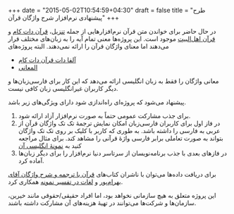 +++
date = "2015-05-02T10:54:59+04:30"
draft = false
title = "طرح پیشنهادی نرم‌افزار شرح واژگان قرآن"
+++


در حال حاضر برای خواندن متن قرآن نرم‌افزارهایی از جمله [تنزیل](http://tanzil.net)، [قرآن دات کام](quran.com) و [قرآن اهل‌البیت](http://quran.ahlolbait.com/) موجود است. این پروژه‌ها معنی تمام آیه را به زبا‌ن‌های مختلف قرار می‌دهند اما معنای واژگان قرآن را ارائه نمی‌دهند. البته پروژه‌های 

* [آلفا دات قرآن دات کام](http://alpha.quran.com/)
* [المعانی](http://www.almaany.com/quran)

معانی واژگان را فقط به زبان انگلیسی ارائه می‌دهد که این کار برای فارسی‌زبان‌ها و دیگر کاربران غیر‌انگلیسی زبان کافی نیست.

پیشنهاد می‌شود که پروژه‌ای راه‌اندازی شود دارای ویژگی‌های زیر باشد.

1. برای جذب مشارکت عمومی حتماً به صورت نرم‌افزار آزاد ارائه شود.
2. در فاز اول برای کاربران فارسی‌زبان امکان نمایش ترجمهٔ تک تک واژگان قرآن از عربی به فارسی را داشته باشد. به طوری که کاربر با کلیک بر روی تک تک واژگان بتواند به صورت تعاملی برابر فارسی واژهٔ قرآنی را مشاهد کند. برای مثال مراجعه کنید به [نمونهٔ انگلیسی آن](http://alpha.quran.com/)
3. در فازهای بعدی با جذب برنامه‌نویسان از سرتاسر دنیا نرم‌افزار را برای دیگر زبان‌ها آماده کرد.

برای دریافت داده‌ها می‌توان با ناشران کتاب‌های [قرآن با ترجمه و شرح واژگان آقای بهرام‌پور](http://bookroom.ir/book/5380) و [لغات در تفسیر نمونه](http://makarem.ir/newmain.aspx?lid=0&mid=61913&CatID=6509&typeinfo=3) همکاری کرد.

این پروژه متعلق به هیچ سازمانی نخواهد بود، اما افراد حقیقی/حقوقی مانند خیرین، سازمان‌ها و شرکت‌ها می‌توانند در تهیهٔ هزینه‌های آن مشارکت داشته باشند.
